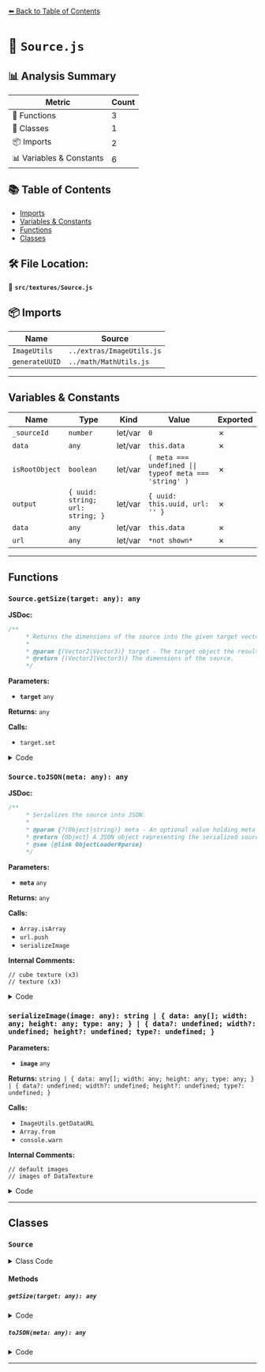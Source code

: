 [⬅️ Back to Table of Contents](../../index.md)

# 📄 `Source.js`

## 📊 Analysis Summary

| Metric | Count |
|--------|-------|
| 🔧 Functions | 3 |
| 🧱 Classes | 1 |
| 📦 Imports | 2 |
| 📊 Variables & Constants | 6 |

## 📚 Table of Contents

- [Imports](#imports)
- [Variables & Constants](#variables-constants)
- [Functions](#functions)
- [Classes](#classes)

## 🛠️ File Location:
📂 **`src/textures/Source.js`**

## 📦 Imports

| Name | Source |
|------|--------|
| `ImageUtils` | `../extras/ImageUtils.js` |
| `generateUUID` | `../math/MathUtils.js` |


---

## Variables & Constants

| Name | Type | Kind | Value | Exported |
|------|------|------|-------|----------|
| `_sourceId` | `number` | let/var | `0` | ✗ |
| `data` | `any` | let/var | `this.data` | ✗ |
| `isRootObject` | `boolean` | let/var | `( meta === undefined \|\| typeof meta === 'string' )` | ✗ |
| `output` | `{ uuid: string; url: string; }` | let/var | `{ uuid: this.uuid, url: '' }` | ✗ |
| `data` | `any` | let/var | `this.data` | ✗ |
| `url` | `any` | let/var | `*not shown*` | ✗ |


---

## Functions

### `Source.getSize(target: any): any`

**JSDoc:**
```typescript
/**
	 * Returns the dimensions of the source into the given target vector.
	 *
	 * @param {(Vector2|Vector3)} target - The target object the result is written into.
	 * @return {(Vector2|Vector3)} The dimensions of the source.
	 */
```

**Parameters:**

- **`target`** `any`

**Returns:** `any`

**Calls:**

- `target.set`

<details><summary>Code</summary>

```typescript
getSize( target ) {

		const data = this.data;

		if ( data instanceof HTMLVideoElement ) {

			target.set( data.videoWidth, data.videoHeight, 0 );

		} else if ( data instanceof VideoFrame ) {

			target.set( data.displayHeight, data.displayWidth, 0 );

		} else if ( data !== null ) {

			target.set( data.width, data.height, data.depth || 0 );

		} else {

			target.set( 0, 0, 0 );

		}

		return target;

	}
```
</details>

### `Source.toJSON(meta: any): any`

**JSDoc:**
```typescript
/**
	 * Serializes the source into JSON.
	 *
	 * @param {?(Object|string)} meta - An optional value holding meta information about the serialization.
	 * @return {Object} A JSON object representing the serialized source.
	 * @see {@link ObjectLoader#parse}
	 */
```

**Parameters:**

- **`meta`** `any`

**Returns:** `any`

**Calls:**

- `Array.isArray`
- `url.push`
- `serializeImage`

**Internal Comments:**
```
// cube texture (x3)
// texture (x3)
```

<details><summary>Code</summary>

```typescript
toJSON( meta ) {

		const isRootObject = ( meta === undefined || typeof meta === 'string' );

		if ( ! isRootObject && meta.images[ this.uuid ] !== undefined ) {

			return meta.images[ this.uuid ];

		}

		const output = {
			uuid: this.uuid,
			url: ''
		};

		const data = this.data;

		if ( data !== null ) {

			let url;

			if ( Array.isArray( data ) ) {

				// cube texture

				url = [];

				for ( let i = 0, l = data.length; i < l; i ++ ) {

					if ( data[ i ].isDataTexture ) {

						url.push( serializeImage( data[ i ].image ) );

					} else {

						url.push( serializeImage( data[ i ] ) );

					}

				}

			} else {

				// texture

				url = serializeImage( data );

			}

			output.url = url;

		}

		if ( ! isRootObject ) {

			meta.images[ this.uuid ] = output;

		}

		return output;

	}
```
</details>

### `serializeImage(image: any): string | { data: any[]; width: any; height: any; type: any; } | { data?: undefined; width?: undefined; height?: undefined; type?: undefined; }`

**Parameters:**

- **`image`** `any`

**Returns:** `string | { data: any[]; width: any; height: any; type: any; } | { data?: undefined; width?: undefined; height?: undefined; type?: undefined; }`

**Calls:**

- `ImageUtils.getDataURL`
- `Array.from`
- `console.warn`

**Internal Comments:**
```
// default images
// images of DataTexture
```

<details><summary>Code</summary>

```typescript
function serializeImage( image ) {

	if ( ( typeof HTMLImageElement !== 'undefined' && image instanceof HTMLImageElement ) ||
		( typeof HTMLCanvasElement !== 'undefined' && image instanceof HTMLCanvasElement ) ||
		( typeof ImageBitmap !== 'undefined' && image instanceof ImageBitmap ) ) {

		// default images

		return ImageUtils.getDataURL( image );

	} else {

		if ( image.data ) {

			// images of DataTexture

			return {
				data: Array.from( image.data ),
				width: image.width,
				height: image.height,
				type: image.data.constructor.name
			};

		} else {

			console.warn( 'THREE.Texture: Unable to serialize Texture.' );
			return {};

		}

	}

}
```
</details>


---

## Classes

### `Source`

<details><summary>Class Code</summary>

```ts
class Source {

	/**
	 * Constructs a new video texture.
	 *
	 * @param {any} [data=null] - The data definition of a texture.
	 */
	constructor( data = null ) {

		/**
		 * This flag can be used for type testing.
		 *
		 * @type {boolean}
		 * @readonly
		 * @default true
		 */
		this.isSource = true;

		/**
		 * The ID of the source.
		 *
		 * @name Source#id
		 * @type {number}
		 * @readonly
		 */
		Object.defineProperty( this, 'id', { value: _sourceId ++ } );

		/**
		 * The UUID of the source.
		 *
		 * @type {string}
		 * @readonly
		 */
		this.uuid = generateUUID();

		/**
		 * The data definition of a texture.
		 *
		 * @type {any}
		 */
		this.data = data;

		/**
		 * This property is only relevant when {@link Source#needsUpdate} is set to `true` and
		 * provides more control on how texture data should be processed. When `dataReady` is set
		 * to `false`, the engine performs the memory allocation (if necessary) but does not transfer
		 * the data into the GPU memory.
		 *
		 * @type {boolean}
		 * @default true
		 */
		this.dataReady = true;

		/**
		 * This starts at `0` and counts how many times {@link Source#needsUpdate} is set to `true`.
		 *
		 * @type {number}
		 * @readonly
		 * @default 0
		 */
		this.version = 0;

	}

	/**
	 * Returns the dimensions of the source into the given target vector.
	 *
	 * @param {(Vector2|Vector3)} target - The target object the result is written into.
	 * @return {(Vector2|Vector3)} The dimensions of the source.
	 */
	getSize( target ) {

		const data = this.data;

		if ( data instanceof HTMLVideoElement ) {

			target.set( data.videoWidth, data.videoHeight, 0 );

		} else if ( data instanceof VideoFrame ) {

			target.set( data.displayHeight, data.displayWidth, 0 );

		} else if ( data !== null ) {

			target.set( data.width, data.height, data.depth || 0 );

		} else {

			target.set( 0, 0, 0 );

		}

		return target;

	}

	/**
	 * When the property is set to `true`, the engine allocates the memory
	 * for the texture (if necessary) and triggers the actual texture upload
	 * to the GPU next time the source is used.
	 *
	 * @type {boolean}
	 * @default false
	 * @param {boolean} value
	 */
	set needsUpdate( value ) {

		if ( value === true ) this.version ++;

	}

	/**
	 * Serializes the source into JSON.
	 *
	 * @param {?(Object|string)} meta - An optional value holding meta information about the serialization.
	 * @return {Object} A JSON object representing the serialized source.
	 * @see {@link ObjectLoader#parse}
	 */
	toJSON( meta ) {

		const isRootObject = ( meta === undefined || typeof meta === 'string' );

		if ( ! isRootObject && meta.images[ this.uuid ] !== undefined ) {

			return meta.images[ this.uuid ];

		}

		const output = {
			uuid: this.uuid,
			url: ''
		};

		const data = this.data;

		if ( data !== null ) {

			let url;

			if ( Array.isArray( data ) ) {

				// cube texture

				url = [];

				for ( let i = 0, l = data.length; i < l; i ++ ) {

					if ( data[ i ].isDataTexture ) {

						url.push( serializeImage( data[ i ].image ) );

					} else {

						url.push( serializeImage( data[ i ] ) );

					}

				}

			} else {

				// texture

				url = serializeImage( data );

			}

			output.url = url;

		}

		if ( ! isRootObject ) {

			meta.images[ this.uuid ] = output;

		}

		return output;

	}

}
```
</details>

#### Methods

##### `getSize(target: any): any`

<details><summary>Code</summary>

```ts
getSize( target ) {

		const data = this.data;

		if ( data instanceof HTMLVideoElement ) {

			target.set( data.videoWidth, data.videoHeight, 0 );

		} else if ( data instanceof VideoFrame ) {

			target.set( data.displayHeight, data.displayWidth, 0 );

		} else if ( data !== null ) {

			target.set( data.width, data.height, data.depth || 0 );

		} else {

			target.set( 0, 0, 0 );

		}

		return target;

	}
```
</details>

##### `toJSON(meta: any): any`

<details><summary>Code</summary>

```ts
toJSON( meta ) {

		const isRootObject = ( meta === undefined || typeof meta === 'string' );

		if ( ! isRootObject && meta.images[ this.uuid ] !== undefined ) {

			return meta.images[ this.uuid ];

		}

		const output = {
			uuid: this.uuid,
			url: ''
		};

		const data = this.data;

		if ( data !== null ) {

			let url;

			if ( Array.isArray( data ) ) {

				// cube texture

				url = [];

				for ( let i = 0, l = data.length; i < l; i ++ ) {

					if ( data[ i ].isDataTexture ) {

						url.push( serializeImage( data[ i ].image ) );

					} else {

						url.push( serializeImage( data[ i ] ) );

					}

				}

			} else {

				// texture

				url = serializeImage( data );

			}

			output.url = url;

		}

		if ( ! isRootObject ) {

			meta.images[ this.uuid ] = output;

		}

		return output;

	}
```
</details>


---